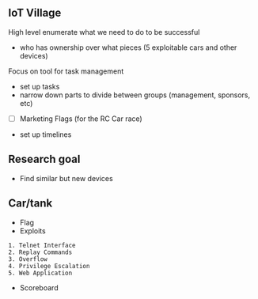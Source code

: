 ## IoT Village
High level enumerate what we need to do to be successful
- who has ownership over what pieces (5 exploitable cars and other devices)

Focus on tool for task management
- set up tasks
- narrow down parts to divide between groups (management, sponsors, etc)
- [ ] Marketing Flags (for the RC Car race)
- set up timelines

## Research goal
- Find similar but new devices

## Car/tank
- Flag
- Exploits
```
1. Telnet Interface
2. Replay Commands
3. Overflow
4. Privilege Escalation
5. Web Application
```
- Scoreboard
